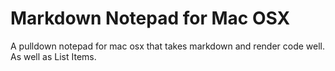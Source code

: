 # Markdown Notepad for Mac OSX

A pulldown notepad for mac osx that takes markdown and render code well. As well as List Items.

